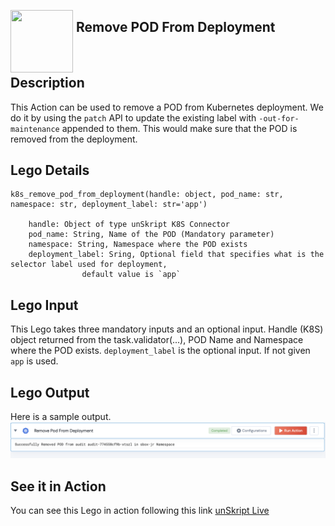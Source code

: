 [<img align="left" src="https://unskript.com/assets/favicon.png" width="100" height="100" style="padding-right: 5px">](https://unskript.com/assets/favicon.png) 
<h2>Remove POD From Deployment</h2>

<br>

## Description
This Action can be used to remove a POD from Kubernetes deployment. We do it by using the `patch` API to update the existing label with `-out-for-maintenance` appended to them. This would make sure that the POD is removed from the deployment.

## Lego Details

    k8s_remove_pod_from_deployment(handle: object, pod_name: str, namespace: str, deployment_label: str='app')

        handle: Object of type unSkript K8S Connector
        pod_name: String, Name of the POD (Mandatory parameter)
        namespace: String, Namespace where the POD exists
        deployment_label: Sring, Optional field that specifies what is the selector label used for deployment,
                    default value is `app`

## Lego Input
This Lego takes three mandatory inputs and an optional input. Handle (K8S) object returned from the task.validator(...),
POD Name and Namespace where the POD exists. `deployment_label` is the optional input. If not given `app` is used.

## Lego Output
Here is a sample output.
<img src="./1.png">


## See it in Action

You can see this Lego in action following this link [unSkript Live](https://us.app.unskript.io)